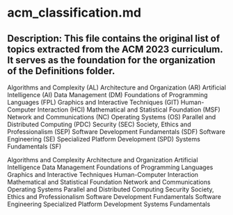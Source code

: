 ﻿# acm_classification.md

## Description: This file contains the original list of topics extracted from the ACM 2023 curriculum. It serves as the foundation for the organization of the Definitions folder.

Algorithms and Complexity (AL)
Architecture and Organization (AR)
Artificial Intelligence (AI)
Data Management (DM)
Foundations of Programming Languages (FPL)
Graphics and Interactive Techniques (GIT)
Human-Computer Interaction (HCI)
Mathematical and Statistical Foundation (MSF)
Network and Communications (NC)
Operating Systems (OS)
Parallel and Distributed Computing (PDC)
Security (SEC)
Society, Ethics and Professionalism (SEP)
Software Development Fundamentals (SDF)
Software Engineering (SE)
Specialized Platform Development (SPD)
Systems Fundamentals (SF)



Algorithms and Complexity
Architecture and Organization
Artificial Intelligence
Data Management
Foundations of Programming Languages
Graphics and Interactive Techniques
Human-Computer Interaction
Mathematical and Statistical Foundation
Network and Communications
Operating Systems
Parallel and Distributed Computing
Security
Society, Ethics and Professionalism
Software Development Fundamentals
Software Engineering
Specialized Platform Development
Systems Fundamentals
